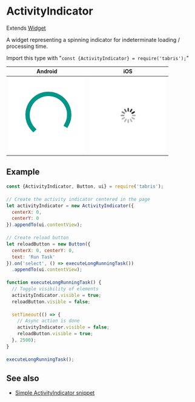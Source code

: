 ---
---
# ActivityIndicator

Extends [Widget](Widget.md)

A widget representing a spinning indicator for indeterminate loading / processing time.

Import this type with "`const {ActivityIndicator} = require('tabris');`"

Android | iOS
--- | ---
![ActivityIndicator on Android](img/android/ActivityIndicator.png) | ![ActivityIndicator on iOS](img/ios/ActivityIndicator.png)

## Example
```js
const {ActivityIndicator, Button, ui} = require('tabris');

// Create the activity indicator centered in the page
let activityIndicator = new ActivityIndicator({
  centerX: 0,
  centerY: 0
}).appendTo(ui.contentView);

// Create reload button
let reloadButton = new Button({
  centerX: 0, centerY: 0,
  text: 'Run Task'
}).on('select', () => executeLongRunningTask())
  .appendTo(ui.contentView);

function executeLongRunningTask() {
  // Toggle visibility of elements
  activityIndicator.visible = true;
  reloadButton.visible = false;

  setTimeout(() => {
    // Async action is done
    activityIndicator.visible = false;
    reloadButton.visible = true;
  }, 2500);
}

executeLongRunningTask();
```
## See also

- [Simple ActivityIndicator snippet](https://github.com/eclipsesource/tabris-js/tree/v2.0.0-rc2/snippets/activityindicator.js)
